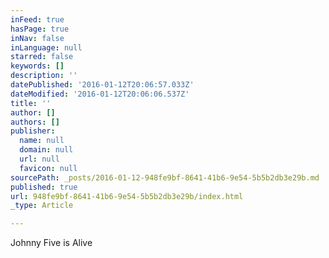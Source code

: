 ```yaml
---
inFeed: true
hasPage: true
inNav: false
inLanguage: null
starred: false
keywords: []
description: ''
datePublished: '2016-01-12T20:06:57.033Z'
dateModified: '2016-01-12T20:06:06.537Z'
title: ''
author: []
authors: []
publisher:
  name: null
  domain: null
  url: null
  favicon: null
sourcePath: _posts/2016-01-12-948fe9bf-8641-41b6-9e54-5b5b2db3e29b.md
published: true
url: 948fe9bf-8641-41b6-9e54-5b5b2db3e29b/index.html
_type: Article

---
```

Johnny Five is Alive